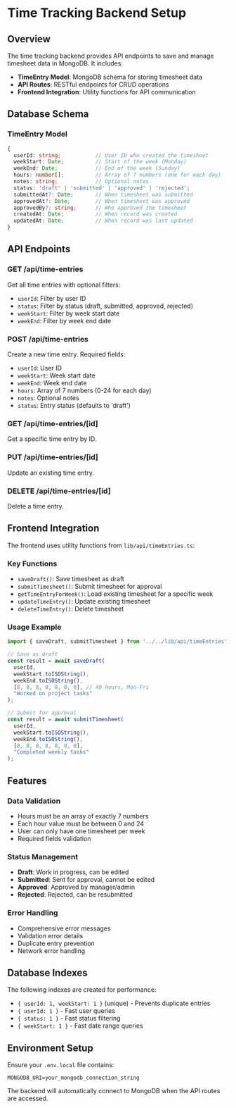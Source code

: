 # Time Tracking Backend Setup

## Overview

The time tracking backend provides API endpoints to save and manage timesheet data in MongoDB. It includes:

- **TimeEntry Model**: MongoDB schema for storing timesheet data
- **API Routes**: RESTful endpoints for CRUD operations
- **Frontend Integration**: Utility functions for API communication

## Database Schema

### TimeEntry Model

```typescript
{
  userId: string;           // User ID who created the timesheet
  weekStart: Date;          // Start of the week (Monday)
  weekEnd: Date;            // End of the week (Sunday)
  hours: number[];          // Array of 7 numbers (one for each day)
  notes: string;            // Optional notes
  status: 'draft' | 'submitted' | 'approved' | 'rejected';
  submittedAt?: Date;       // When timesheet was submitted
  approvedAt?: Date;        // When timesheet was approved
  approvedBy?: string;      // Who approved the timesheet
  createdAt: Date;          // When record was created
  updatedAt: Date;          // When record was last updated
}
```

## API Endpoints

### GET /api/time-entries
Get all time entries with optional filters:
- `userId`: Filter by user ID
- `status`: Filter by status (draft, submitted, approved, rejected)
- `weekStart`: Filter by week start date
- `weekEnd`: Filter by week end date

### POST /api/time-entries
Create a new time entry. Required fields:
- `userId`: User ID
- `weekStart`: Week start date
- `weekEnd`: Week end date
- `hours`: Array of 7 numbers (0-24 for each day)
- `notes`: Optional notes
- `status`: Entry status (defaults to 'draft')

### GET /api/time-entries/[id]
Get a specific time entry by ID.

### PUT /api/time-entries/[id]
Update an existing time entry.

### DELETE /api/time-entries/[id]
Delete a time entry.

## Frontend Integration

The frontend uses utility functions from `lib/api/timeEntries.ts`:

### Key Functions

- `saveDraft()`: Save timesheet as draft
- `submitTimesheet()`: Submit timesheet for approval
- `getTimeEntryForWeek()`: Load existing timesheet for a specific week
- `updateTimeEntry()`: Update existing timesheet
- `deleteTimeEntry()`: Delete timesheet

### Usage Example

```typescript
import { saveDraft, submitTimesheet } from '../../lib/api/timeEntries';

// Save as draft
const result = await saveDraft(
  userId,
  weekStart.toISOString(),
  weekEnd.toISOString(),
  [8, 8, 8, 8, 8, 0, 0], // 40 hours, Mon-Fri
  "Worked on project tasks"
);

// Submit for approval
const result = await submitTimesheet(
  userId,
  weekStart.toISOString(),
  weekEnd.toISOString(),
  [8, 8, 8, 8, 8, 0, 0],
  "Completed weekly tasks"
);
```

## Features

### Data Validation
- Hours must be an array of exactly 7 numbers
- Each hour value must be between 0 and 24
- User can only have one timesheet per week
- Required fields validation

### Status Management
- **Draft**: Work in progress, can be edited
- **Submitted**: Sent for approval, cannot be edited
- **Approved**: Approved by manager/admin
- **Rejected**: Rejected, can be resubmitted

### Error Handling
- Comprehensive error messages
- Validation error details
- Duplicate entry prevention
- Network error handling

## Database Indexes

The following indexes are created for performance:
- `{ userId: 1, weekStart: 1 }` (unique) - Prevents duplicate entries
- `{ userId: 1 }` - Fast user queries
- `{ status: 1 }` - Fast status filtering
- `{ weekStart: 1 }` - Fast date range queries

## Environment Setup

Ensure your `.env.local` file contains:
```env
MONGODB_URI=your_mongodb_connection_string
```

The backend will automatically connect to MongoDB when the API routes are accessed. 